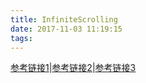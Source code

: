 ```yaml
---
title: InfiniteScrolling
date: 2017-11-03 11:19:15
tags:
---
```

[参考链接1](http://www.zcfy.cc/article/infinite-scrolling-best-practices-673.html)|[参考链接2](https://exp-team.github.io/blog/2017/02/25/js/infinite-scroll/)|[参考链接3](https://developers.google.com/web/updates/2016/07/infinite-scroller)
